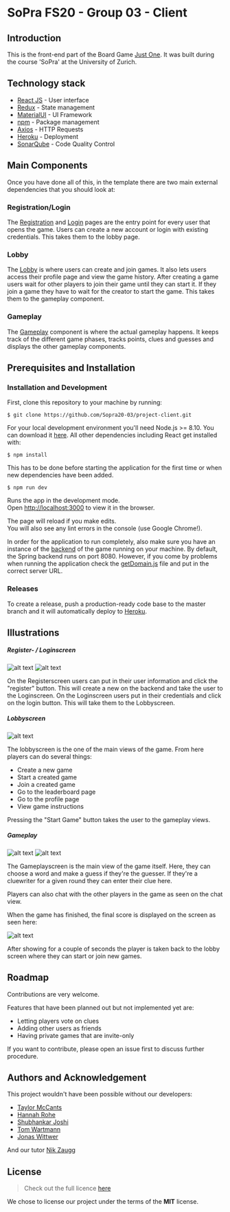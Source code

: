 # SoPra FS20 - Group 03 - Client

## Introduction
This is the front-end part of the Board Game [Just One](https://justone-the-game.com/). It was built during the course 'SoPra'
at the University of Zurich.

## Technology stack
* [React JS](https://reactjs.org/) - User interface
* [Redux](https://redux.js.org/introduction/getting-started) - State management
* [MaterialUI](https://material-ui.com/) - UI Framework
* [npm](https://www.npmjs.com/) - Package management 
* [Axios](https://github.com/axios/axios) - HTTP Requests
* [Heroku](https://www.heroku.com/) - Deployment
* [SonarQube](https://www.sonarqube.org/) - Code Quality Control

##  Main Components

Once you have done all of this, in the template there are two main external dependencies that you should look at:

###  Registration/Login
The [Registration](/src/components/login/Register.js) and [Login](/src/components/login/Login.js) pages are the entry point for every user that opens the game. Users can create a new account
or login with existing credentials. This takes them to the lobby page.

### Lobby
The [Lobby](/src/components/lobby/Lobby.js) is where users can create and join games. It also lets users access their
profile page and view the game history. After creating a game users wait for other players to join their game until they can start it.
If they join a game they have to wait for the creator to start the game. This takes them to the gameplay component.

### Gameplay
The [Gameplay](/src/components/game/Gameplay.js) component is where the actual gameplay happens. It keeps track of the 
different game phases, tracks points, clues and guesses and displays the other gameplay components.



## Prerequisites and Installation

### Installation and Development

First, clone this repository to your machine by running:
```shell script
$ git clone https://github.com/Sopra20-03/project-client.git
```

For your local development environment you'll need Node.js >= 8.10. You can download it [here](https://nodejs.org). All other dependencies including React get installed with:

```shell script
$ npm install
```
This has to be done before starting the application for the first time or when new dependencies have been added.

```shell script
$ npm run dev
```

Runs the app in the development mode.<br>
Open [http://localhost:3000](http://localhost:3000) to view it in the browser.

The page will reload if you make edits.<br>
You will also see any lint errors in the console (use Google Chrome!).

In order for the application to run completely, also make sure you have an instance of the 
[backend](https://github.com/Sopra20-03/project-server) of the game running on your machine. By default, the Spring backend 
runs on port 8080. However, if you come by problems when running the application check the [getDomain.js](./src/helpers/getDomain.js)
file and put in the correct server URL. 

### Releases
To create a release, push a production-ready code base to the master branch and it will automatically deploy to 
[Heroku](https://sopra-fs20-group-03-client.herokuapp.com/).


## Illustrations

##### Register- / Loginscreen 
![alt text](./screenshots/registerScreen.PNG "Register Screen")
![alt text](./screenshots/loginScreen.PNG "Login Screen")

On the Registerscreen users can put in their user information and click the "register" button. This will create a new 
on the backend and take the user to the Loginscreen. On the Loginscreen users put in their credentials and click on the
login button. This will take them to the Lobbyscreen.

##### Lobbyscreen 
![alt text](./screenshots/lobbyScreen.PNG "Lobby Screen")

The lobbyscreen is the one of the main views of the game. From here players can do several things:
* Create a new game
* Start a created game
* Join a created game
* Go to the leaderboard page
* Go to the profile page
* View game instructions

Pressing the "Start Game" button takes the user to the gameplay views. 

##### Gameplay
![alt text](./screenshots/gameplayClue.PNG "Gameplay Screen")
![alt text](./screenshots/gameplayChat.PNG "Chat")

The Gameplayscreen is the main view of the game itself. Here, they can choose a word and make a guess if they're the 
guesser. If they're a cluewriter for a given round they can enter their clue here.

Players can also chat with the other players in the game as seen on the chat view.

When the game has finished, the final score is displayed on the screen as seen here:

![alt text](./screenshots/gameOverScreen.PNG)

After showing for a couple of seconds the player is taken back to the lobby screen where they can start or join new games. 



## Roadmap

Contributions are very welcome. 

Features that have been planned out but not implemented yet are:

* Letting players vote on clues
* Adding other users as friends
* Having private games that are invite-only

If you want to contribute, please open an issue first to discuss further procedure.

## Authors and Acknowledgement

This project wouldn't have been possible without our developers: 
* [Taylor McCants](https://github.com/taylor-mccants)
* [Hannah Rohe](https://github.com/hanuta27)
* [Shubhankar Joshi](https://github.com/ShobuXtrme)
* [Tom Wartmann](https://github.com/TomWartm)
* [Jonas Wittwer](https://github.com/j94wittwer)

And our tutor [Nik Zaugg](https://github.com/nikzaugg)


## License
>Check out the full licence [here](./LICENSE "MIT License")

We chose to license our project under the terms of the **MIT** license.
